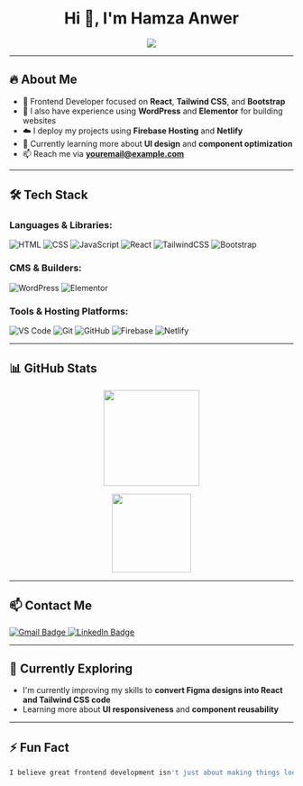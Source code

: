 <h1 align="center">Hi 👋, I'm Hamza Anwer</h1>
<p align="center">
  <img src="https://readme-typing-svg.herokuapp.com?font=Fira+Code&pause=1000&center=true&vCenter=true&width=480&lines=Frontend+Developer+%7C+React+%26+Tailwind" />
</p>


---

## 🔥 About Me

- 🎯 Frontend Developer focused on **React**, **Tailwind CSS**, and **Bootstrap**
- 🧱 I also have experience using **WordPress** and **Elementor** for building websites
- ☁️ I deploy my projects using **Firebase Hosting** and **Netlify**
- 🌱 Currently learning more about **UI design** and **component optimization**
- 📫 Reach me via **youremail@example.com**

---

## 🛠️ Tech Stack

### Languages & Libraries:
![HTML](https://img.shields.io/badge/HTML-E34F26?style=flat&logo=html5&logoColor=white)
![CSS](https://img.shields.io/badge/CSS-1572B6?style=flat&logo=css3&logoColor=white)
![JavaScript](https://img.shields.io/badge/JavaScript-F7DF1E?style=flat&logo=javascript&logoColor=black)
![React](https://img.shields.io/badge/React-20232A?style=flat&logo=react&logoColor=61DAFB)
![TailwindCSS](https://img.shields.io/badge/TailwindCSS-06B6D4?style=flat&logo=tailwind-css&logoColor=white)
![Bootstrap](https://img.shields.io/badge/Bootstrap-563D7C?style=flat&logo=bootstrap&logoColor=white)

### CMS & Builders:
![WordPress](https://img.shields.io/badge/WordPress-21759B?style=flat&logo=wordpress&logoColor=white)
![Elementor](https://img.shields.io/badge/Elementor-92003B?style=flat&logo=elementor&logoColor=white)

### Tools & Hosting Platforms:
![VS Code](https://img.shields.io/badge/VS_Code-007ACC?style=flat&logo=visual-studio-code&logoColor=white)
![Git](https://img.shields.io/badge/Git-F05032?style=flat&logo=git&logoColor=white)
![GitHub](https://img.shields.io/badge/GitHub-181717?style=flat&logo=github&logoColor=white)
![Firebase](https://img.shields.io/badge/Firebase-FFCA28?style=flat&logo=firebase&logoColor=black)
![Netlify](https://img.shields.io/badge/Netlify-00C7B7?style=flat&logo=netlify&logoColor=white)

---

## 📊 GitHub Stats

<p align="center">
  <img src="https://github-readme-stats.vercel.app/api?username=hamzaAnwer123&show_icons=true&theme=tokyonight" height="170" />
</p>

<p align="center">
  <img src="https://github-readme-stats.vercel.app/api/top-langs/?username=hamzaAnwer123&layout=compact&theme=tokyonight" height="140" />
</p>

---

## 📫 Contact Me

<p align="left">
  <a href="mailto:hamzaanwer912@gmail.com">
    <img src="https://img.shields.io/badge/email-D14836?style=for-the-badge&logo=gmail&logoColor=white" alt="Gmail Badge" />
  </a>
  <a href="https://www.linkedin.com/in/hamza-anwar-dev/" target="_blank">
    <img src="https://img.shields.io/badge/LinkedIn-0A66C2?style=for-the-badge&logo=linkedin&logoColor=white" alt="LinkedIn Badge" />
  </a>
</p>

---

## 🧠 Currently Exploring

- I'm currently improving my skills to **convert Figma designs into React and Tailwind CSS code**
- Learning more about **UI responsiveness** and **component reusability**

---

## ⚡ Fun Fact

```bash
I believe great frontend development isn't just about making things look good — it's about creating smooth, accessible, and user-focused experiences.
